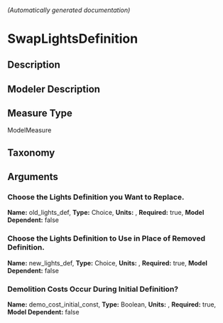 

###### (Automatically generated documentation)

# SwapLightsDefinition

## Description


## Modeler Description


## Measure Type
ModelMeasure

## Taxonomy


## Arguments


### Choose the Lights Definition you Want to Replace.

**Name:** old_lights_def,
**Type:** Choice,
**Units:** ,
**Required:** true,
**Model Dependent:** false

### Choose the Lights Definition to Use in Place of Removed Definition.

**Name:** new_lights_def,
**Type:** Choice,
**Units:** ,
**Required:** true,
**Model Dependent:** false

### Demolition Costs Occur During Initial Definition?

**Name:** demo_cost_initial_const,
**Type:** Boolean,
**Units:** ,
**Required:** true,
**Model Dependent:** false





